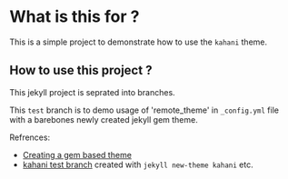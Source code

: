 # What is this for ?

This is a simple project to demonstrate how to use the `kahani` theme.

## How to use this project ?

This jekyll project is seprated into branches.

This `test` branch is to demo usage of 'remote_theme' in `_config.yml` file with a barebones newly created jekyll gem theme.

Refrences: 
- [Creating a gem based theme](https://jekyllrb.com/docs/themes/#creating-a-gem-based-theme)
- [kahani test branch](https://github.com/lalishansh/kahani/tree/test) created with `jekyll new-theme kahani`
etc.